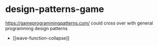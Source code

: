 design-patterns-game
====================

https://gameprogrammingpatterns.com/
could cross over with general programming design patterns

* [[wave-function-collapse]]